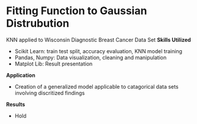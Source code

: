 # Fitting Function to Gaussian Distrubution
KNN applied to Wisconsin Diagnostic Breast Cancer Data Set
**Skills Utilized**
- Scikit Learn: train test split, accuracy evaluation, KNN model training
- Pandas, Numpy: Data visualization, cleaning and manipulation
- Matplot Lib: Result presentation

**Application**
- Creation of a generalized model applicable to catagorical data sets involving discritized findings

**Results**
- Hold

